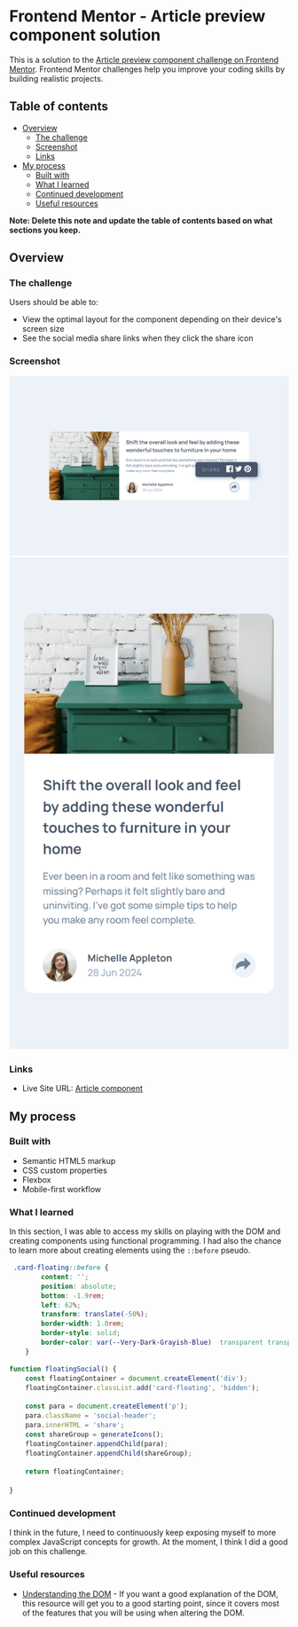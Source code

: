 # Frontend Mentor - Article preview component solution

This is a solution to the [Article preview component challenge on Frontend Mentor](https://www.frontendmentor.io/challenges/article-preview-component-dYBN_pYFT). Frontend Mentor challenges help you improve your coding skills by building realistic projects. 

## Table of contents

- [Overview](#overview)
  - [The challenge](#the-challenge)
  - [Screenshot](#screenshot)
  - [Links](#links)
- [My process](#my-process)
  - [Built with](#built-with)
  - [What I learned](#what-i-learned)
  - [Continued development](#continued-development)
  - [Useful resources](#useful-resources)

**Note: Delete this note and update the table of contents based on what sections you keep.**

## Overview

### The challenge

Users should be able to:

- View the optimal layout for the component depending on their device's screen size
- See the social media share links when they click the share icon

### Screenshot

![](images/localhost_5500_%20(15).png)
![](images/localhost_5500_%20(16).png)

### Links

- Live Site URL: [Article component](https://disney-banje.github.io/article-component/)

## My process

### Built with

- Semantic HTML5 markup
- CSS custom properties
- Flexbox
- Mobile-first workflow

### What I learned

In this section, I was able to access my skills on playing with the DOM and creating components using functional programming. I had also the chance to learn more about creating elements using the `::before` pseudo.

```css
 .card-floating::before {
        content: '';
        position: absolute;
        bottom: -1.9rem;
        left: 62%;
        transform: translate(-50%);
        border-width: 1.0rem;
        border-style: solid;
        border-color: var(--Very-Dark-Grayish-Blue)  transparent transparent transparent;
    }
```
```js
function floatingSocial() {
    const floatingContainer = document.createElement('div');
    floatingContainer.classList.add('card-floating', 'hidden');

    const para = document.createElement('p');
    para.className = 'social-header';
    para.innerHTML = 'share';
    const shareGroup = generateIcons();
    floatingContainer.appendChild(para);
    floatingContainer.appendChild(shareGroup);

    return floatingContainer;
    
}
```

### Continued development

I think in the future, I need to continuously keep exposing myself to more complex JavaScript concepts for growth. At the moment, I think I did a good job on this challenge.

### Useful resources

- [Understanding the DOM](https://www.digitalocean.com/community/tutorial-series/understanding-the-dom-document-object-model) - If you want a good explanation of the DOM, this resource will get you to a good starting point, since it covers most of the features that you will be using when altering the DOM.